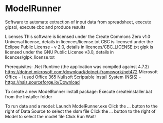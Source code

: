 # ModelRunner

Software to automate extraction of input data from spreadsheet, execute glpsol, execute cbc and produce results

Licenses
This software is licensed under the Create Commons Zero v1.0 Universal license, details in licences/license.txt
CBC is licensed under the Eclipse Public License - v 2.0, details in licences/CBC_LICENSE.txt
glpk is licensed under the GNU Public License v3.0, details in licences/glpk_license.txt

Prerequisites:
.Net Runtime (the application was compiled against 4.7.2) https://dotnet.microsoft.com/download/dotnet-framework/net472
Microsoft Office - I used Office 365
Nullsoft Scriptable Install System (NSIS) - https://nsis.sourceforge.io/Download

To create a new ModelRunner install package:
Execute createinstaller.bat from the Installer folder

To run data and a model:
Launch ModelRunner.exe
Click the ... button to the right of Data Source to select the xlsm file
Click the ... button to the right of Model to select the model file
Click Run
Wait!

